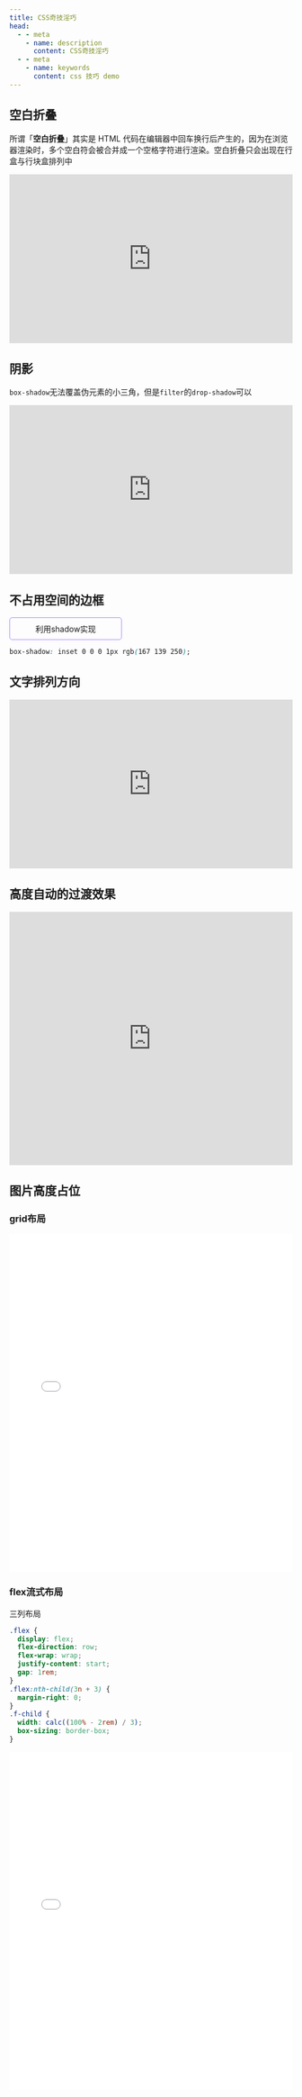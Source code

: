 ```yaml
---
title: CSS奇技淫巧
head:
  - - meta
    - name: description
      content: CSS奇技淫巧
  - - meta
    - name: keywords
      content: css 技巧 demo
---
```


## 空白折叠

所谓「**空白折叠**」其实是 HTML 代码在编辑器中回车换行后产生的，因为在浏览器渲染时，多个空白符会被合并成一个空格字符进行渲染。空白折叠只会出现在行盒与行块盒排列中

<iframe height="300" style="width: 100%;" scrolling="no" title="空白折叠问题" src="https://codepen.io/welives/embed/zYyBEJz?default-tab=css%2Cresult" frameborder="no" loading="lazy" allowtransparency="true" allowfullscreen="true">
  See the Pen <a href="https://codepen.io/welives/pen/zYyBEJz">
  空白折叠问题</a> by Jandan (<a href="https://codepen.io/welives">@welives</a>)
  on <a href="https://codepen.io">CodePen</a>.
</iframe>

## 阴影

`box-shadow`无法覆盖伪元素的小三角，但是`filter`的`drop-shadow`可以

<iframe height="300" style="width: 100%;" scrolling="no" title="阴影" src="https://codepen.io/welives/embed/wvRWNLw?default-tab=css%2Cresult" frameborder="no" loading="lazy" allowtransparency="true" allowfullscreen="true">
  See the Pen <a href="https://codepen.io/welives/pen/wvRWNLw">
  阴影</a> by Jandan (<a href="https://codepen.io/welives">@welives</a>)
  on <a href="https://codepen.io">CodePen</a>.
</iframe>

## 不占用空间的边框

<div style="display:flex;justify-content:center;align-items:center;width:200px;height:40px;border-radius:5px;box-shadow: inset 0 0 0 1px rgb(167 139 250);">
利用shadow实现
</div>

```css
box-shadow: inset 0 0 0 1px rgb(167 139 250);
```

## 文字排列方向

<iframe height="300" style="width: 100%;" scrolling="no" title="诗歌排列" src="https://codepen.io/welives/embed/poqbYgN?default-tab=css%2Cresult" frameborder="no" loading="lazy" allowtransparency="true" allowfullscreen="true">
  See the Pen <a href="https://codepen.io/welives/pen/poqbYgN">
  诗歌排列</a> by Jandan (<a href="https://codepen.io/welives">@welives</a>)
  on <a href="https://codepen.io">CodePen</a>.
</iframe>

## 高度自动的过渡效果

<iframe height="450" style="width: 100%;" scrolling="no" title="高度自动的过渡效果" src="https://codepen.io/welives/embed/gOZVvPJ?default-tab=css%2Cresult" frameborder="no" loading="lazy" allowtransparency="true" allowfullscreen="true">
  See the Pen <a href="https://codepen.io/welives/pen/gOZVvPJ">
  高度自动的过渡效果</a> by Jandan (<a href="https://codepen.io/welives">@welives</a>)
  on <a href="https://codepen.io">CodePen</a>.
</iframe>

## 图片高度占位

### grid布局

<iframe src="/blog/demo/图片高度占位/grid.html" title="grid布局图片高度占位" height="600" width="100%" scrolling="auto" frameborder="0"></iframe>

### flex流式布局

三列布局

```css
.flex {
  display: flex;
  flex-direction: row;
  flex-wrap: wrap;
  justify-content: start;
  gap: 1rem;
}
.flex:nth-child(3n + 3) {
  margin-right: 0;
}
.f-child {
  width: calc((100% - 2rem) / 3);
  box-sizing: border-box;
}
```

<iframe src="/blog/demo/图片高度占位/flex.html" title="flex流式布局图片高度占位" height="600" width="100%" scrolling="auto" frameborder="0"></iframe>
